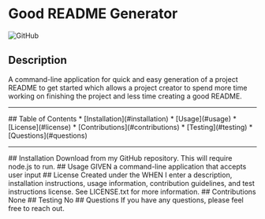 # Good README Generator
  ![GitHub](https://img.shields.io/github/license/cmoorelvt/ReadMe-Generator?color=39%2C%20255%2C%200%20&style=for-the-badge)
  ## Description
  A command-line application for quick and easy generation of a project README to get started which allows a project creator to spend more time working on finishing the project and less time creating a good README.
  <hr>
  ## Table of Contents 
  * [Installation](#installation)
  * [Usage](#usage)
  * [License](#license)
  * [Contributions](#contributions)
  * [Testing](#testing)
  * [Questions](#questions)
  <hr>
  ## Installation
  Download from my GitHub repository. This will require node.js to run.
  ## Usage
  GIVEN a command-line application that accepts user input
  ## License
  Created under the WHEN I enter a description, installation instructions, usage information, contribution guidelines, and test instructions license. See LICENSE.txt for more information.
  ## Contributions
  None
  ## Testing
  No
  ## Questions
  If you have any questions, please feel free to reach out. <br>  
  